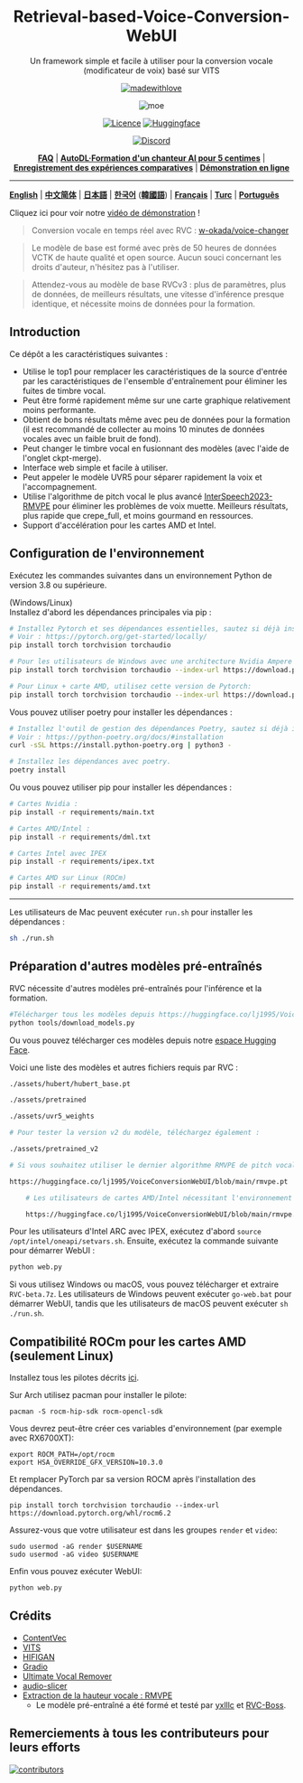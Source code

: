 <div align="center">

# Retrieval-based-Voice-Conversion-WebUI
Un framework simple et facile à utiliser pour la conversion vocale (modificateur de voix) basé sur VITS



[![madewithlove](https://img.shields.io/badge/made_with-%E2%9D%A4-red?style=for-the-badge&labelColor=orange
)](https://github.com/fumiama/Retrieval-based-Voice-Conversion-WebUI)

![moe](https://counter.seku.su/cmoe?name=rvc&theme=r34)

[![Licence](https://img.shields.io/github/license/fumiama/Retrieval-based-Voice-Conversion-WebUI?style=for-the-badge)](https://github.com/fumiama/Retrieval-based-Voice-Conversion-WebUI/blob/main/LICENSE)
[![Huggingface](https://img.shields.io/badge/🤗%20-Spaces-yellow.svg?style=for-the-badge)](https://huggingface.co/lj1995/VoiceConversionWebUI/tree/main/)

[![Discord](https://img.shields.io/badge/RVC%20Developers-Discord-7289DA?style=for-the-badge&logo=discord&logoColor=white)](https://discord.gg/HcsmBBGyVk)

[**FAQ**](https://github.com/fumiama/Retrieval-based-Voice-Conversion-WebUI/wiki/%E5%B8%B8%E8%A7%81%E9%97%AE%E9%A2%98%E8%A7%A3%E7%AD%94) | [**AutoDL·Formation d'un chanteur AI pour 5 centimes**](https://github.com/fumiama/Retrieval-based-Voice-Conversion-WebUI/wiki/Autodl%E8%AE%AD%E7%BB%83RVC%C2%B7AI%E6%AD%8C%E6%89%8B%E6%95%99%E7%A8%8B) | [**Enregistrement des expériences comparatives**](https://github.com/fumiama/Retrieval-based-Voice-Conversion-WebUI/wiki/%E5%AF%B9%E7%85%A7%E5%AE%9E%E9%AA%8C%C2%B7%E5%AE%9E%E9%AA%8C%E8%AE%B0%E5%BD%95) | [**Démonstration en ligne**](https://huggingface.co/spaces/Ricecake123/RVC-demo)

</div>

------

[**English**](../en/README.en.md) | [ **中文简体**](../../README.md) | [**日本語**](../jp/README.ja.md) | [**한국어**](../kr/README.ko.md) ([**韓國語**](../kr/README.ko.han.md)) | [**Français**](../fr/README.fr.md) | [**Turc**](../tr/README.tr.md) | [**Português**](../pt/README.pt.md)

Cliquez ici pour voir notre [vidéo de démonstration](https://www.bilibili.com/video/BV1pm4y1z7Gm/) !

> Conversion vocale en temps réel avec RVC : [w-okada/voice-changer](https://github.com/w-okada/voice-changer)

> Le modèle de base est formé avec près de 50 heures de données VCTK de haute qualité et open source. Aucun souci concernant les droits d'auteur, n'hésitez pas à l'utiliser.

> Attendez-vous au modèle de base RVCv3 : plus de paramètres, plus de données, de meilleurs résultats, une vitesse d'inférence presque identique, et nécessite moins de données pour la formation.

## Introduction
Ce dépôt a les caractéristiques suivantes :
+ Utilise le top1 pour remplacer les caractéristiques de la source d'entrée par les caractéristiques de l'ensemble d'entraînement pour éliminer les fuites de timbre vocal.
+ Peut être formé rapidement même sur une carte graphique relativement moins performante.
+ Obtient de bons résultats même avec peu de données pour la formation (il est recommandé de collecter au moins 10 minutes de données vocales avec un faible bruit de fond).
+ Peut changer le timbre vocal en fusionnant des modèles (avec l'aide de l'onglet ckpt-merge).
+ Interface web simple et facile à utiliser.
+ Peut appeler le modèle UVR5 pour séparer rapidement la voix et l'accompagnement.
+ Utilise l'algorithme de pitch vocal le plus avancé [InterSpeech2023-RMVPE](#projets-référencés) pour éliminer les problèmes de voix muette. Meilleurs résultats, plus rapide que crepe_full, et moins gourmand en ressources.
+ Support d'accélération pour les cartes AMD et Intel.

## Configuration de l'environnement
Exécutez les commandes suivantes dans un environnement Python de version 3.8 ou supérieure.

(Windows/Linux)  
Installez d'abord les dépendances principales via pip :
```bash
# Installez Pytorch et ses dépendances essentielles, sautez si déjà installé.
# Voir : https://pytorch.org/get-started/locally/
pip install torch torchvision torchaudio

# Pour les utilisateurs de Windows avec une architecture Nvidia Ampere (RTX30xx), en se basant sur l'expérience #21, spécifiez la version CUDA correspondante pour Pytorch.
pip install torch torchvision torchaudio --index-url https://download.pytorch.org/whl/cu117

# Pour Linux + carte AMD, utilisez cette version de Pytorch:
pip install torch torchvision torchaudio --index-url https://download.pytorch.org/whl/rocm6.2
```

Vous pouvez utiliser poetry pour installer les dépendances :
```bash
# Installez l'outil de gestion des dépendances Poetry, sautez si déjà installé.
# Voir : https://python-poetry.org/docs/#installation
curl -sSL https://install.python-poetry.org | python3 -

# Installez les dépendances avec poetry.
poetry install
```

Ou vous pouvez utiliser pip pour installer les dépendances :
```bash
# Cartes Nvidia :
pip install -r requirements/main.txt

# Cartes AMD/Intel :
pip install -r requirements/dml.txt

# Cartes Intel avec IPEX
pip install -r requirements/ipex.txt

# Cartes AMD sur Linux (ROCm)
pip install -r requirements/amd.txt
```

------
Les utilisateurs de Mac peuvent exécuter `run.sh` pour installer les dépendances :
```bash
sh ./run.sh
```

## Préparation d'autres modèles pré-entraînés
RVC nécessite d'autres modèles pré-entraînés pour l'inférence et la formation.

```bash
#Télécharger tous les modèles depuis https://huggingface.co/lj1995/VoiceConversionWebUI/tree/main/
python tools/download_models.py
```

Ou vous pouvez télécharger ces modèles depuis notre [espace Hugging Face](https://huggingface.co/lj1995/VoiceConversionWebUI/tree/main/).

Voici une liste des modèles et autres fichiers requis par RVC :
```bash
./assets/hubert/hubert_base.pt

./assets/pretrained 

./assets/uvr5_weights

# Pour tester la version v2 du modèle, téléchargez également :

./assets/pretrained_v2

# Si vous souhaitez utiliser le dernier algorithme RMVPE de pitch vocal, téléchargez les paramètres du modèle de pitch et placez-les dans le répertoire racine de RVC.

https://huggingface.co/lj1995/VoiceConversionWebUI/blob/main/rmvpe.pt

    # Les utilisateurs de cartes AMD/Intel nécessitant l'environnement DML doivent télécharger :

    https://huggingface.co/lj1995/VoiceConversionWebUI/blob/main/rmvpe.onnx

```
Pour les utilisateurs d'Intel ARC avec IPEX, exécutez d'abord `source /opt/intel/oneapi/setvars.sh`.
Ensuite, exécutez la commande suivante pour démarrer WebUI :
```bash
python web.py
```

Si vous utilisez Windows ou macOS, vous pouvez télécharger et extraire `RVC-beta.7z`. Les utilisateurs de Windows peuvent exécuter `go-web.bat` pour démarrer WebUI, tandis que les utilisateurs de macOS peuvent exécuter `sh ./run.sh`.

## Compatibilité ROCm pour les cartes AMD (seulement Linux)
Installez tous les pilotes décrits [ici](https://rocm.docs.amd.com/en/latest/deploy/linux/os-native/install.html).

Sur Arch utilisez pacman pour installer le pilote:
````
pacman -S rocm-hip-sdk rocm-opencl-sdk
````

Vous devrez peut-être créer ces variables d'environnement (par exemple avec RX6700XT):
````
export ROCM_PATH=/opt/rocm
export HSA_OVERRIDE_GFX_VERSION=10.3.0
````
Et remplacer PyTorch par sa version ROCM après l'installation des dépendances.
````
pip install torch torchvision torchaudio --index-url https://download.pytorch.org/whl/rocm6.2
````
Assurez-vous que votre utilisateur est dans les groupes `render` et `video`:
````
sudo usermod -aG render $USERNAME
sudo usermod -aG video $USERNAME
````
Enfin vous pouvez exécuter WebUI:
```bash
python web.py
```

## Crédits
+ [ContentVec](https://github.com/auspicious3000/contentvec/)
+ [VITS](https://github.com/jaywalnut310/vits)
+ [HIFIGAN](https://github.com/jik876/hifi-gan)
+ [Gradio](https://github.com/gradio-app/gradio)
+ [Ultimate Vocal Remover](https://github.com/Anjok07/ultimatevocalremovergui)
+ [audio-slicer](https://github.com/openvpi/audio-slicer)
+ [Extraction de la hauteur vocale : RMVPE](https://github.com/Dream-High/RMVPE)
  + Le modèle pré-entraîné a été formé et testé par [yxlllc](https://github.com/yxlllc/RMVPE) et [RVC-Boss](https://github.com/RVC-Boss).

## Remerciements à tous les contributeurs pour leurs efforts
[![contributors](https://contrib.rocks/image?repo=fumiama/Retrieval-based-Voice-Conversion-WebUI)](https://github.com/fumiama/Retrieval-based-Voice-Conversion-WebUI/graphs/contributors)
